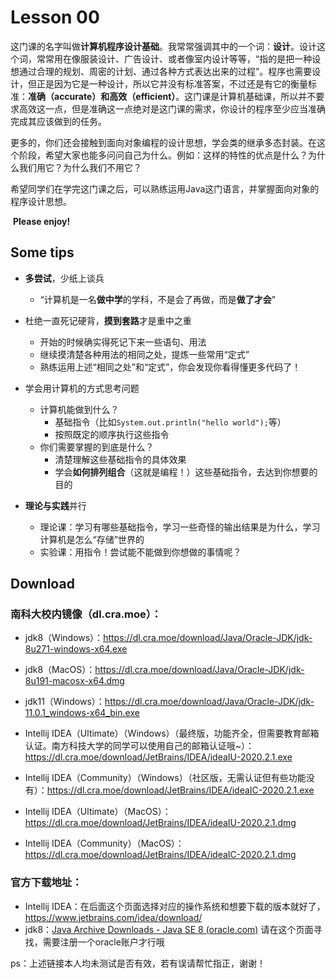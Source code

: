 # Lesson 00

​		这门课的名字叫做**计算机程序设计基础**。我常常强调其中的一个词：**设计**。设计这个词，常常用在像服装设计、广告设计、或者像室内设计等等，“指的是把一种设想通过合理的规划、周密的计划、通过各种方式表达出来的过程”。程序也需要设计，但正是因为它是一种设计，所以它并没有标准答案，不过还是有它的衡量标准：**准确（accurate）**和**高效（efficient）**。这门课是计算机基础课，所以并不要求高效这一点，但是准确这一点绝对是这门课的需求，你设计的程序至少应当准确完成其应该做到的任务。

​		更多的，你们还会接触到面向对象编程的设计思想，学会类的继承多态封装。在这个阶段，希望大家也能多问问自己为什么。例如：这样的特性的优点是什么？为什么我们用它？为什么我们不用它？

​		希望同学们在学完这门课之后，可以熟练运用Java这门语言，并掌握面向对象的程序设计思想。

​		**Please enjoy!**



## Some tips

- **多尝试**，少纸上谈兵
  - “计算机是一名**做中学**的学科，不是会了再做，而是**做了才会**”
- 杜绝一直死记硬背，**摸到套路**才是重中之重
  - 开始的时候确实得死记下来一些语句、用法
  - 继续摸清楚各种用法的相同之处，提炼一些常用“定式”
  - 熟练运用上述“相同之处”和“定式”，你会发现你看得懂更多代码了！
- 学会用计算机的方式思考问题
  - 计算机能做到什么？
    - 基础指令（比如`System.out.println("hello world");`等）
    - 按照既定的顺序执行这些指令
  - 你们需要掌握的到底是什么？
    - 清楚理解这些基础指令的具体效果
    - 学会**如何排列组合**（这就是编程！）这些基础指令，去达到你想要的目的

- **理论与实践**并行
  - 理论课：学习有哪些基础指令，学习一些奇怪的输出结果是为什么，学习计算机是怎么“存储”世界的
  - 实验课：用指令！尝试能不能做到你想做的事情呢？



## Download

### 南科大校内镜像（dl.cra.moe）：

- jdk8（Windows）：https://dl.cra.moe/download/Java/Oracle-JDK/jdk-8u271-windows-x64.exe
- jdk8（MacOS）：https://dl.cra.moe/download/Java/Oracle-JDK/jdk-8u191-macosx-x64.dmg

- jdk11（Windows）：https://dl.cra.moe/download/Java/Oracle-JDK/jdk-11.0.1_windows-x64_bin.exe

- Intellij IDEA（Ultimate）（Windows）（最终版，功能齐全，但需要教育邮箱认证。南方科技大学的同学可以使用自己的邮箱认证哦~）：https://dl.cra.moe/download/JetBrains/IDEA/ideaIU-2020.2.1.exe

- Intellij IDEA（Community）（Windows）（社区版，无需认证但有些功能没有）：https://dl.cra.moe/download/JetBrains/IDEA/ideaIC-2020.2.1.exe
- Intellij IDEA（Ultimate）（MacOS）：https://dl.cra.moe/download/JetBrains/IDEA/ideaIU-2020.2.1.dmg

- Intellij IDEA（Community）（MacOS）：https://dl.cra.moe/download/JetBrains/IDEA/ideaIC-2020.2.1.dmg



### 官方下载地址：

- Intellij IDEA：在后面这个页面选择对应的操作系统和想要下载的版本就好了，https://www.jetbrains.com/idea/download/
- jdk8：[Java Archive Downloads - Java SE 8 (oracle.com)](https://www.oracle.com/java/technologies/javase/javase8-archive-downloads.html) 请在这个页面寻找，需要注册一个oracle账户才行哦

ps：上述链接本人均未测试是否有效，若有误请帮忙指正，谢谢！

